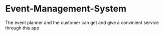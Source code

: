 # Event-Management-System
The event planner and the customer can get and give a convinient service through this app
